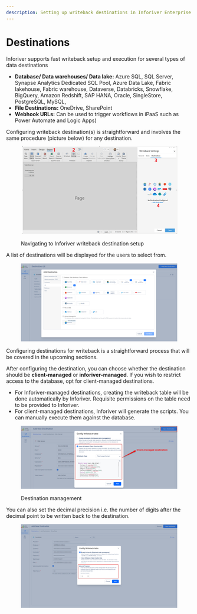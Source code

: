 ```yaml
---
description: Setting up writeback destinations in Inforiver Enterprise
---
```


# Destinations

Inforiver supports fast writeback setup and execution for several types of data destinations

* **Database/ Data warehouses/ Data lake:** Azure SQL, SQL Server, Synapse Analytics Dedicated SQL Pool, Azure Data Lake, Fabric lakehouse, Fabric warehouse, Dataverse, Databricks, Snowflake, BigQuery, Amazon Redshift, SAP HANA, Oracle, SingleStore,  PostgreSQL, MySQL,
* **File Destinations:** OneDrive, SharePoint
* **Webhook URLs:** Can be used to trigger workflows in iPaaS such as Power Automate and Logic Apps)

Configuring writeback destination(s) is straightforward and involves the same procedure (picture below) for any destination.

<figure><img src="../../../.gitbook/assets/image (68).png" alt=""><figcaption><p>Navigating to Inforiver writeback destination setup</p></figcaption></figure>

A list of destinations will be displayed for the users to select from.&#x20;

<figure><img src="../../../.gitbook/assets/image (365).png" alt=""><figcaption></figcaption></figure>

Configuring destinations for writeback is a straightforward process that will be covered in the upcoming sections.

After configuring the destination, you can choose whether the destination should be **client-managed** or **inforiver-managed**.  If you wish to restrict access to the database, opt for client-managed destinations.

* For Inforiver-managed destinations, creating the writeback table will be done automatically by Inforiver. Requisite permissions on the table need to be provided to Inforiver.
* For client-managed destinations, Inforiver will generate the scripts. You can manually execute them against the database.

<figure><img src="../../../.gitbook/assets/image (236).png" alt=""><figcaption><p>Destination management</p></figcaption></figure>

You can also set the decimal precision i.e. the number of digits after the decimal point to be written back to the destination.

<figure><img src="../../../.gitbook/assets/image (359).png" alt=""><figcaption></figcaption></figure>
